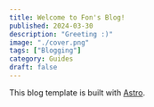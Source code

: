 ```yaml
---
title: Welcome to Fon's Blog!
published: 2024-03-30
description: "Greeting :)"
image: "./cover.png"
tags: ["Blogging"]
category: Guides
draft: false
---
```


This blog template is built with [Astro](https://astro.build/). 
